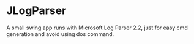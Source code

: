 JLogParser
==========

A small swing app runs with Microsoft Log Parser 2.2, just for easy cmd generation and avoid using dos command.
